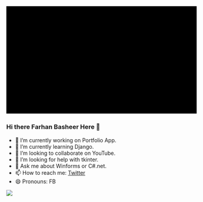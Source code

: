 <img src="https://github.com/ticTechtoee/ticTechtoee/blob/37fbbf8a6b3cc09d94b840e0923c1739c16bae5b/GIF-1.gif">

### Hi there Farhan Basheer Here 👋

- 🔭 I’m currently working on Portfolio App.
- 🌱 I’m currently learning Django.
- 👯 I’m looking to collaborate on YouTube.
- 🤔 I’m looking for help with tkinter.
- 💬 Ask me about Winforms or C#.net.
- 📫 How to reach me: [Twitter](https://twitter.com/ticTechToee)
- 😄 Pronouns: FB


<img src="https://github-readme-stats.vercel.app/api?username=ticTechtoee&&show_icons=true&title_color=000000&icon_color=000000&text_color=ffffff&bg_color=4285F4">
